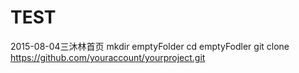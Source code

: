 # TEST
2015-08-04三沐林首页
mkdir emptyFolder
cd emptyFodler
git clone https://github.com/youraccount/yourproject.git
